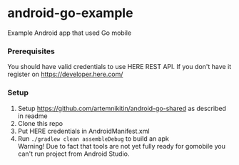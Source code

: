 # android-go-example
Example Android app that used Go mobile

### Prerequisites
You should have valid credentials to use HERE REST API. If you don't have it register on https://developer.here.com/

### Setup
1. Setup https://github.com/artemnikitin/android-go-shared as described in readme
2. Clone this repo  
3. Put HERE credentials in AndroidManifest.xml
4. Run ```./gradlew clean assembleDebug``` to build an apk    
Warning! Due to fact that tools are not yet fully ready for gomobile you can't run project from Android Studio.
